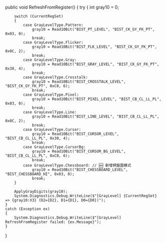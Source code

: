 public void RefreshFromRegister()
{
    try
    {
        int gray10 = 0;

        switch (CurrentRegSet)
        {
            case GrayLevelType.Pattern:
                gray10 = Read10Bit("BIST_PT_LEVEL", "BIST_CK_GY_FK_PT", 0x03, 0);
                break;
            case GrayLevelType.Flicker:
                gray10 = Read10Bit("BIST_FLK_LEVEL", "BIST_CK_GY_FK_PT", 0x0C, 2);
                break;
            case GrayLevelType.Gray:
                gray10 = Read10Bit("BIST_GRAY_LEVEL", "BIST_CK_GY_FK_PT", 0x30, 4);
                break;
            case GrayLevelType.Crosstalk:
                gray10 = Read10Bit("BIST_CROSSTALK_LEVEL", "BIST_CK_GY_FK_PT", 0xC0, 6);
                break;
            case GrayLevelType.Pixel:
                gray10 = Read10Bit("BIST_PIXEL_LEVEL", "BIST_CB_CL_LL_PL", 0x03, 0);
                break;
            case GrayLevelType.Line:
                gray10 = Read10Bit("BIST_LINE_LEVEL", "BIST_CB_CL_LL_PL", 0x0C, 2);
                break;
            case GrayLevelType.Cursor:
                gray10 = Read10Bit("BIST_CURSOR_LEVEL", "BIST_CB_CL_LL_PL", 0x30, 4);
                break;
            case GrayLevelType.CursorBg:
                gray10 = Read10Bit("BIST_CURSOR_BG_LEVEL", "BIST_CB_CL_LL_PL", 0xC0, 6);
                break;
            case GrayLevelType.Chessboard: // 🆕 新增棋盤圖模式
                gray10 = Read10Bit("BIST_CHESSBOARD_LEVEL", "BIST_CHESSBOARD_HI", 0x03, 0);
                break;
        }

        ApplyGrayDigits(gray10);
        System.Diagnostics.Debug.WriteLine($"[GrayLevel] {CurrentRegSet} => {gray10:X3} (D2={D2}, D1={D1}, D0={D0})");
    }
    catch (Exception ex)
    {
        System.Diagnostics.Debug.WriteLine($"[GrayLevel] RefreshFromRegister failed: {ex.Message}");
    }
}